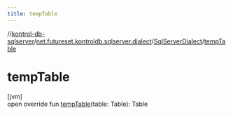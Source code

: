 ```yaml
---
title: tempTable
---
```

//[kontrol-db-sqlserver](../../../index.html)/[net.futureset.kontroldb.sqlserver.dialect](../index.html)/[SqlServerDialect](index.html)/[tempTable](temp-table.html)



# tempTable



[jvm]\
open override fun [tempTable](temp-table.html)(table: Table): Table




